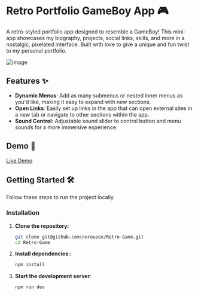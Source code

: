 # Retro Portfolio GameBoy App 🎮

A retro-styled portfolio app designed to resemble a GameBoy! This mini-app showcases my biography, projects, social links, skills, and more in a nostalgic, pixelated interface. Built with love to give a unique and fun twist to my personal portfolio.

![image](https://github.com/user-attachments/assets/3fb2e6b1-71a7-4263-bcf6-7c73837e9170)


## Features ✨
- **Dynamic Menus**: Add as many submenus or nested inner menus as you'd like, making it easy to expand with new sections.
- **Open Links**: Easily set up links in the app that can open external sites in a new tab or navigate to other sections within the app.
- **Sound Control**: Adjustable sound slider to control button and menu sounds for a more immersive experience.

## Demo 🚀

[Live Demo](https://norouzy.ir) <!-- Link to the hosted app, if available -->

## Getting Started 🛠️

Follow these steps to run the project locally.

### Installation

1. **Clone the repository:**
   ```bash
   git clone git@github.com:norouzex/Retro-Game.git
   cd Retro-Game

2. **Install dependencies::**
   ```bash
   npm install
   
3. **Start the development server**:
      ```bash
      npm run dev

